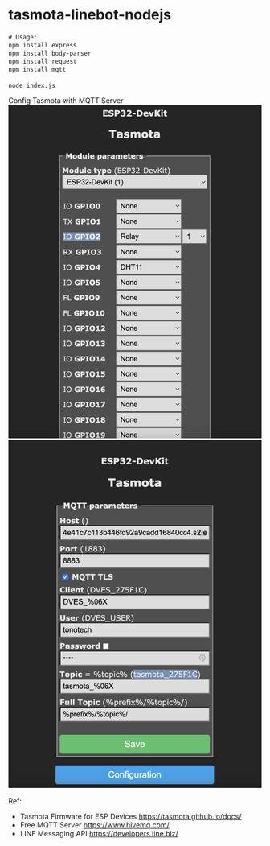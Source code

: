 # tasmota-linebot-nodejs

```
# Usage:
npm install express
npm install body-parser
npm install request
npm install mqtt

node index.js
```

Config Tasmota with MQTT Server
![LED Buildin](images/tasmota-linebot-01.png)
![MQTT Server](images/tasmota-linebot-02.png)


Ref:
- Tasmota Firmware for ESP Devices https://tasmota.github.io/docs/
- Free MQTT Server https://www.hivemq.com/
- LINE Messaging API https://developers.line.biz/
